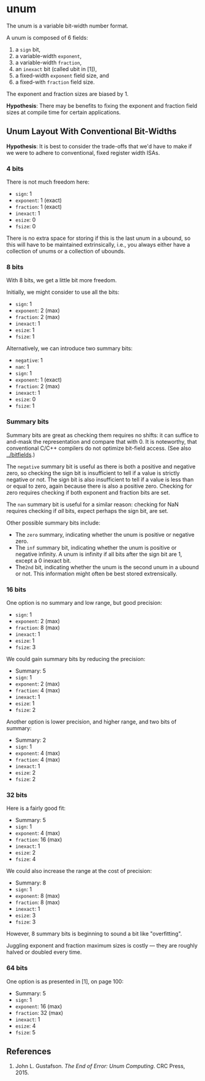 # unum

The unum is a variable bit-width number format.

A unum is composed of 6 fields:

1. a `sign` bit,
2. a variable-width `exponent`,
3. a variable-width `fraction`,
4. an `inexact` bit (called ubit in [1]),
5. a fixed-width `exponent` field size, and
6. a fixed-with `fraction` field size.

The exponent and fraction sizes are biased by 1.

**Hypothesis**: There may be benefits to fixing the exponent and fraction field
sizes at compile time for certain applications.

## Unum Layout With Conventional Bit-Widths

**Hypothesis**: It is best to consider the trade-offs that we'd have to make if
we were to adhere to conventional, fixed register width ISAs.

### 4 bits

There is not much freedom here:

* `sign`: 1
* `exponent`: 1 (exact)
* `fraction`: 1 (exact)
* `inexact`: 1
* `esize`: 0
* `fsize`: 0

There is no extra space for storing if this is the last unum in a ubound, so
this will have to be maintained extrinsically, i.e., you always either have a
collection of unums or a collection of ubounds.

### 8 bits

With 8 bits, we get a little bit more freedom.

Initially, we might consider to use all the bits:

* `sign`: 1
* `exponent`: 2 (max)
* `fraction`: 2 (max)
* `inexact`: 1
* `esize`: 1
* `fsize`: 1

Alternatively, we can introduce two summary bits:

* `negative`: 1
* `nan`: 1
* `sign`: 1
* `exponent`: 1 (exact)
* `fraction`: 2 (max)
* `inexact`: 1
* `esize`: 0
* `fsize`: 1

### Summary bits

Summary bits are great as checking them requires no shifts: it can suffice to
and-mask the representation and compare that with 0. It is noteworthy, that
conventional C/C++ compilers do not optimize bit-field access. (See also
[../bitfields](../bitfields).)

The `negative` summary bit is useful as there is both a positive and negative
zero, so checking the sign bit is insufficient to tell if a value is strictly
negative or not. The sign bit is also insufficient to tell if a value is less
than or equal to zero, again because there is also a positive zero. Checking
for zero requires checking if both exponent and fraction bits are set.

The `nan` summary bit is useful for a similar reason: checking for NaN requires
checking if _all_ bits, expect perhaps the sign bit, are set.

Other possible summary bits include:

  * The `zero` summary, indicating whether the unum is positive or negative
    zero.
  * The `inf` summary bit, indicating whether the unum is positive or negative
    infinity. A unum is infinity if all bits after the sign bit are 1, except
    a 0 inexact bit.
  * The`2nd` bit, indicating whether the unum is the second unum
    in a ubound or not. This information might often be best stored
    extrensically.

### 16 bits

One option is no summary and low range, but good precision:

* `sign`: 1
* `exponent`: 2 (max)
* `fraction`: 8 (max)
* `inexact`: 1
* `esize`: 1
* `fsize`: 3

We could gain summary bits by reducing the precision:

* Summary: 5
* `sign`: 1
* `exponent`: 2 (max)
* `fraction`: 4 (max)
* `inexact`: 1
* `esize`: 1
* `fsize`: 2

Another option is lower precision, and higher range, and two bits of summary:

* Summary: 2
* `sign`: 1
* `exponent`: 4 (max)
* `fraction`: 4 (max)
* `inexact`: 1
* `esize`: 2
* `fsize`: 2

### 32 bits

Here is a fairly good fit:

* Summary: 5
* `sign`: 1
* `exponent`: 4 (max)
* `fraction`: 16 (max)
* `inexact`: 1
* `esize`: 2
* `fsize`: 4

We could also increase the range at the cost of precision:

* Summary: 8
* `sign`: 1
* `exponent`: 8 (max)
* `fraction`: 8 (max)
* `inexact`: 1
* `esize`: 3
* `fsize`: 3

However, 8 summary bits is beginning to sound a bit like "overfitting".

Juggling exponent and fraction maximum sizes is costly — they are roughly
halved or doubled every time.

### 64 bits

One option is as presented in [1], on page 100:

* Summary: 5
* `sign`: 1
* `exponent`: 16 (max)
* `fraction`: 32 (max)
* `inexact`: 1
* `esize`: 4
* `fsize`: 5

## References

1. John L. Gustafson. _The End of Error: Unum Computing_. CRC Press, 2015.
